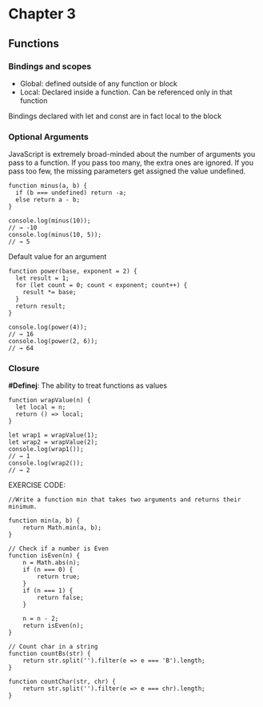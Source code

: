 # Chapter 3
## Functions

### Bindings and scopes
- Global: defined outside of any function or block
- Local: Declared inside a function. Can be referenced only in that function

Bindings declared with let and const are in fact local to the block

### Optional Arguments
JavaScript is extremely broad-minded about the number of arguments you pass to a function. If you pass too many, the extra ones are ignored. If you pass too few, the missing parameters get assigned the value undefined.
```
function minus(a, b) {
  if (b === undefined) return -a;
  else return a - b;
}

console.log(minus(10));
// → -10
console.log(minus(10, 5));
// → 5
```

Default value for an argument
```
function power(base, exponent = 2) {
  let result = 1;
  for (let count = 0; count < exponent; count++) {
    result *= base;
  }
  return result;
}

console.log(power(4));
// → 16
console.log(power(2, 6));
// → 64
```

### Closure
<b>#Definej</b>: The ability to treat functions as values

```
function wrapValue(n) {
  let local = n;
  return () => local;
}

let wrap1 = wrapValue(1);
let wrap2 = wrapValue(2);
console.log(wrap1());
// → 1
console.log(wrap2());
// → 2
```

EXERCISE CODE:
```
//Write a function min that takes two arguments and returns their minimum.

function min(a, b) {
    return Math.min(a, b);
}

// Check if a number is Even
function isEven(n) {
    n = Math.abs(n);
    if (n === 0) {
        return true;
    }
    if (n === 1) {
        return false;
    }

    n = n - 2;
    return isEven(n);
}

// Count char in a string
function countBs(str) {
    return str.split('').filter(e => e === 'B').length;
}

function countChar(str, chr) {
    return str.split('').filter(e => e === chr).length;
}
```
